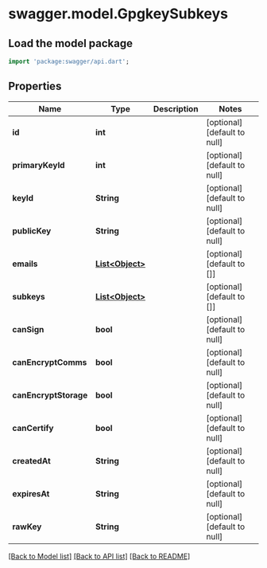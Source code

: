 # swagger.model.GpgkeySubkeys

## Load the model package
```dart
import 'package:swagger/api.dart';
```

## Properties
Name | Type | Description | Notes
------------ | ------------- | ------------- | -------------
**id** | **int** |  | [optional] [default to null]
**primaryKeyId** | **int** |  | [optional] [default to null]
**keyId** | **String** |  | [optional] [default to null]
**publicKey** | **String** |  | [optional] [default to null]
**emails** | [**List&lt;Object&gt;**](Object.md) |  | [optional] [default to []]
**subkeys** | [**List&lt;Object&gt;**](Object.md) |  | [optional] [default to []]
**canSign** | **bool** |  | [optional] [default to null]
**canEncryptComms** | **bool** |  | [optional] [default to null]
**canEncryptStorage** | **bool** |  | [optional] [default to null]
**canCertify** | **bool** |  | [optional] [default to null]
**createdAt** | **String** |  | [optional] [default to null]
**expiresAt** | **String** |  | [optional] [default to null]
**rawKey** | **String** |  | [optional] [default to null]

[[Back to Model list]](../README.md#documentation-for-models) [[Back to API list]](../README.md#documentation-for-api-endpoints) [[Back to README]](../README.md)

